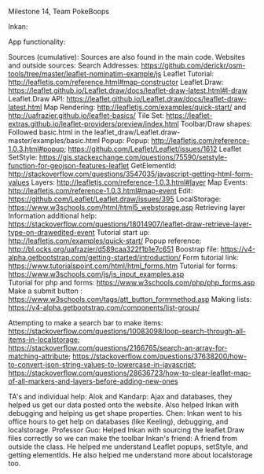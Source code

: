 Milestone 14, Team PokeBoops

Inkan: 



App functionality: 

Sources (cumulative):
Sources are also found in the main code.
Websites and outside sources:
Search Addresses: https://github.com/derickr/osm-tools/tree/master/leaflet-nominatim-example/js
Leaflet Tutorial: http://leafletjs.com/reference.html#map-constructor
Leaflet.Draw: https://leaflet.github.io/Leaflet.draw/docs/leaflet-draw-latest.html#l-draw
Leaflet.Draw API: https://leaflet.github.io/Leaflet.draw/docs/leaflet-draw-latest.html
Map Rendering:  http://leafletjs.com/examples/quick-start/ and http://uafrazier.github.io/leaflet-basics/
Tile Set: https://leaflet-extras.github.io/leaflet-providers/preview/index.html
Toolbar/Draw shapes: Followed basic.html in the leaflet_draw/Leaflet.draw-master/examples/basic.html
Popup: Popup: http://leafletjs.com/reference-1.0.3.html#popup; https://github.com/Leaflet/Leaflet/issues/1612
Leaflet SetStyle: https://gis.stackexchange.com/questions/75590/setstyle-function-for-geojson-features-leaflet
GetElementId: http://stackoverflow.com/questions/3547035/javascript-getting-html-form-values
Layers: http://leafletjs.com/reference-1.0.3.html#layer
Map Events: http://leafletjs.com/reference-1.0.3.html#map-event
Edit: https://github.com/Leaflet/Leaflet.draw/issues/395
LocalStorage: https://www.w3schools.com/html/html5_webstorage.asp
Retrieving layer Information additional help: https://stackoverflow.com/questions/18014907/leaflet-draw-retrieve-layer-type-on-drawedited-event
Tutorial start up: http://leafletjs.com/examples/quick-start/ 
Popup reference: http://bl.ocks.org/uafrazier/d589caa322f1b1e7c651
Boostrap file: https://v4-alpha.getbootstrap.com/getting-started/introduction/
Form tutorial link: https://www.tutorialspoint.com/html/html_forms.htm
Tutorial for forms: https://www.w3schools.com/js/js_input_examples.asp         
Tutorial for php and forms: https://www.w3schools.com/php/php_forms.asp
Make a submit button : https://www.w3schools.com/tags/att_button_formmethod.asp
Making lists: https://v4-alpha.getbootstrap.com/components/list-group/ 

Attempting to make a search bar to make items: https://stackoverflow.com/questions/10083098/loop-search-through-all-items-in-localstorage; https://stackoverflow.com/questions/2166765/search-an-array-for-matching-attribute; https://stackoverflow.com/questions/37638200/how-to-convert-json-string-values-to-lowercase-in-javascript; https://stackoverflow.com/questions/28636723/how-to-clear-leaflet-map-of-all-markers-and-layers-before-adding-new-ones

TA's and individual help:
Alok and Kandarp: Ajax and databases, they helped us get our data posted onto the website. Also helped Inkan with debugging and helping us get shape properties.
Chen: Inkan went to his office hours to get help on databases (like Keeling), debugging, and localstorage. 
Professor Guo: Helped Inkan with sourcing the leaflet.Draw files correctly so we can make the toolbar
Inkan's friend: A friend from outside the class. He helped me understand Leaflet popups, setStyle, and getting elementIds. He also helped me understand more about localstorage too.